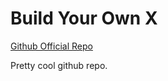 # Build Your Own X

[Github Official Repo](https://github.com/codecrafters-io/build-your-own-x#build-your-own-text-editor)

Pretty cool github repo.
